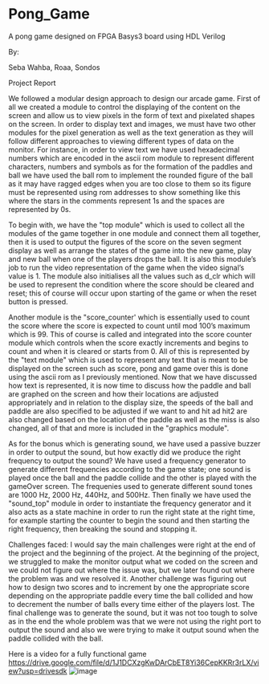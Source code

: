 # Pong_Game
A pong game designed on FPGA Basys3 board using HDL Verilog


By:

Seba Wahba, 
Roaa,
Sondos


Project Report

We followed a modular design approach to design our arcade game. First of all we created a module to control the displaying of the content on the screen and allow us to view pixels in the form of text and pixelated shapes on the screen. In order to display text and images, we must have two other modules for the pixel generation as well as the text generation as they will follow different approaches to viewing different types of data on the monitor. For instance, in order to view text we have used hexadecimal numbers which are encoded in the ascii rom module to represent different characters, numbers and symbols as for the formation of the paddles and ball we have used the ball rom to implement the rounded figure of the ball as it may have ragged edges when you are too close to them so its figure must be represented using rom addresses to show something like this where the stars in the comments represent 1s and the spaces are represented by 0s.

To begin with, we have the "top module" which is used to collect all the modules of the game together in one module and connect them all together, then it is used to output the figures of the score on the seven segment display as well as arrange the states of the game into the new game, play and new ball when one of the players drops the ball. It is also this module’s job to run the video representation of the game when the video signal’s value is 1.  The module also initialises all the values such as d_clr which will be used to represent the condition where the score should be cleared and reset; this of course will occur upon starting of the game or when the reset button is pressed.
	
Another module is the "score_counter' which is essentially used to count the score where the score is expected to count until mod 100’s maximum which is 99. This of course is called and integrated into the score counter module which controls when the score exactly increments and begins to count and when it is cleared or starts from 0. All of this is represented by the "text module" which is used to represent any text that is meant to be displayed on the screen such as score, pong and game over this is done using the ascii rom as I previously mentioned. Now that we have discussed how text is represented, it is now time to discuss how the paddle and ball are graphed on the screen and how their locations are adjusted appropriately and in relation to the display size, the speeds of the ball and paddle are also specified to be adjusted if we want to and hit ad hit2 are also changed based on the location of the paddle as well as the miss is also changed, all of that and more is included in the "graphics module".

As for the bonus which is generating sound, we have used a passive buzzer in order to output the sound, but how exactly did we produce the right frequency to output the sound? We have used a frequency generator to generate different frequencies according to the game state; one sound is played once the ball and the paddle collide and the other is played with the gameOver screen. The frequenies used to generate different sound tones are 1000 Hz, 2000 Hz, 440Hz, and 500Hz. Then finally we have used the "sound_top" module in order to instantiate the frequency generator and it also acts as a state machine in  order to run the right state at the right time, for example starting the counter to begin the sound and then starting the right frequency, then breaking the sound and stopping it.

Challenges faced: I would say the main challenges were right at the end of the project and the beginning of the project. At the beginning of the project, we struggled to make the monitor output what we coded on the screen and we could not figure out where the issue was, but we later found out where the problem was and we resolved it. Another challenge was figuring out how to design two scores and to increment by one the appropriate score depending on the appropriate paddle every time the ball collided and how to decrement the number of balls every time either of the players lost. The final challenge was to generate the sound, but it was not too tough to solve as in the end the whole problem was that we were not using the right port to output the sound and also we were trying to make it output sound when the paddle collided with the ball.

Here is a video for a fully functional game https://drive.google.com/file/d/1J1DCXzgKwDArCbET8Yi36CepKKRr3rLX/view?usp=drivesdk
![image](https://github.com/user-attachments/assets/4bb6b5c9-1fd0-4d17-9251-31581ee0fe49)


